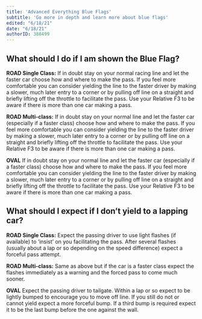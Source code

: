 ```yaml
---
title: 'Advanced Everything Blue Flags'
subtitle: 'Go more in depth and learn more about blue flags'
edited: "6/18/21"
date: "6/18/21"
authorID: 388499
---
```


## What should I do if I am shown the Blue Flag?
**ROAD Single Class:** If in doubt stay on your normal racing line and let the faster car choose how and where to make the pass. If you feel more comfortable you can consider yielding the line to the faster driver by making a slower, much later entry to a corner or by pulling off line on a straight and briefly lifting off the throttle to facilitate the pass. Use your Relative F3 to be aware if there is more than one car making a pass.

**ROAD Multi-class:** If in doubt stay on your normal line and let the faster car (especially if a faster class) choose how and where to make the pass. If you feel more comfortable you can consider yielding the line to the faster driver by making a slower, much later entry to a corner or by pulling off line on a straight and briefly lifting off the throttle to facilitate the pass. Use your Relative F3 to be aware if there is more than one car making a pass.

**OVAL** If in doubt stay on your normal line and let the faster car (especially if a faster class) choose how and where to make the pass. If you feel more comfortable you can consider yielding the line to the faster driver by making a slower, much later entry to a corner or by pulling off line on a straight and briefly lifting off the throttle to facilitate the pass. Use your Relative F3 to be aware if there is more than one car making a pass.

## What should I expect if I don’t yield to a lapping car?
**ROAD Single Class:** Expect the passing driver to use light flashes (if available) to ‘insist’ on you facilitating the pass. After several flashes (usually about a lap or so depending on the speed difference) expect a forceful pass attempt.

**ROAD Multi-class:** Same as above but if the car is a faster class expect the flashes immediately as a warning and the forced pass to come much sooner.

**OVAL** Expect the passing driver to tailgate. Within a lap or so expect to be lightly bumped to encourage you to move off line. If you still do not or cannot yield expect a more forceful bump. If a third bump is required expect it to be the last bump before the one against the wall.